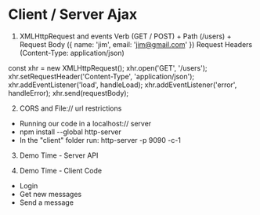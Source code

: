 # Client / Server Ajax

1. XMLHttpRequest and events
  Verb (GET / POST) + Path (/users) + Request Body ({ name: 'jim', email: 'jim@gmail.com' })
  Request Headers (Content-Type: application/json)

  const xhr = new XMLHttpRequest();
  xhr.open('GET', '/users');
  xhr.setRequestHeader('Content-Type', 'application/json');
  xhr.addEventListener('load', handleLoad);
  xhr.addEventListener('error', handleError);
  xhr.send(requestBody);

2. CORS and File:// url restrictions
  - Running our code in a localhost:// server
  - npm install --global http-server
  - In the "client" folder run: 
    http-server -p 9090 -c-1

3. Demo Time - Server API

4. Demo Time - Client Code
  - Login
  - Get new messages
  - Send a message

